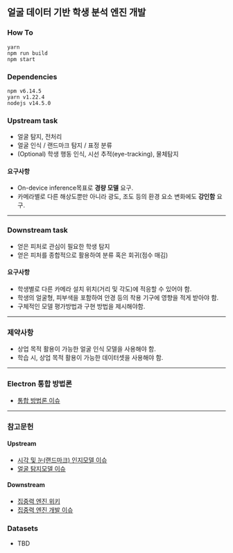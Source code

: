 ## 얼굴 데이터 기반 학생 분석 엔진 개발

### How To
~~~
yarn
npm run build
npm start
~~~

### Dependencies
~~~
npm v6.14.5  
yarn v1.22.4  
nodejs v14.5.0  
~~~

### Upstream task
* 얼굴 탐지, 전처리
* 얼굴 인식 / 랜드마크 탐지 / 표정 분류
* (Optional) 학생 행동 인식, 시선 추적(eye-tracking), 물체탐지

#### 요구사항
* On-device inference목표로 __경량 모델__ 요구.
* 카메라별로 다른 해상도뿐만 아니라 광도, 조도 등의 환경 요소 변화에도 __강인함__ 요구.

------

### Downstream task
* 얻은 피처로 관심이 필요한 학생 탐지
* 얻은 피처를 종합적으로 활용하여 분류 혹은 회귀(점수 매김)

#### 요구사항
* 학생별로 다른 카메라 설치 위치(거리 및 각도)에 적응할 수 있어야 함.
* 학생의 얼굴형, 피부색을 포함하여 안경 등의 착용 기구에 영향을 적게 받아야 함.
* 구체적인 모델 평가방법과 구현 방법을 제시해야함.

------

### 제약사항
* 상업 목적 활용이 가능한 얼굴 인식 모델을 사용해야 함.
* 학습 시, 상업 목적 활용이 가능한 데이터셋을 사용해야 함.

------

### Electron 통합 방법론
* [통합 방법론 이슈](https://13.125.91.162/swmaestro/183-2/issues/6)

------

### 참고문헌
#### Upstream
* [시각 및 눈(랜드마크) 인지모델 이슈](https://13.125.91.162/swmaestro/183-2/issues/5)  
* [얼굴 탐지모델 이슈](https://13.125.91.162/swmaestro/183-2/issues/1)


#### Downstream
* [집중력 엔진 위키](https://13.125.91.162/swmaestro/183-2/-/wikis/faceAPI%EA%B8%B0%EB%B0%98-%ED%94%84%EB%A1%9C%ED%86%A0%ED%83%80%EC%9E%85-%EC%97%94%EC%A7%84-%EA%B5%AC%ED%98%84)
* [집중력 엔진 개발 이슈](https://13.125.91.162/swmaestro/183-2/issues/7)  


### Datasets
* TBD


